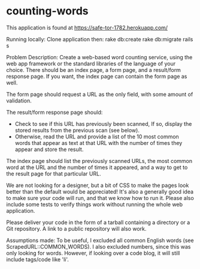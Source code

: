 # counting-words

This application is found at https://safe-tor-1782.herokuapp.com/

Running locally:
Clone application then:
rake db:create
rake db:migrate
rails s

Problem Description:
Create a web-based word counting service, using the web app framework or the standard libraries of the language of your choice.  There should be an index page, a form page, and a result/form response page. If you want, the index page can contain the form page as well.

The form page should request a URL as the only field, with some amount of validation.

The result/form response page should:
* Check to see if this URL has previously been scanned,  If so, display the stored results from the previous scan (see below).
* Otherwise, read the URL and provide a list of the 10 most common words that appear as text at that URL with the number of times they appear and store the result.

The index page should list the previously scanned URLs, the most common word at the URL and the number of times it appeared, and a way to get to the result page for that particular URL.

We are not looking for a designer, but a bit of CSS to make the pages look better than the default would be appreciated! It's also a generally good idea to make sure your code will run, and that we know how to run it. Please also include some tests to verify things work without running the whole web application.

Please deliver your code in the form of a tarball containing a directory or a Git repository. A link to a public repository will also work.

Assumptions made:
To be useful, I excluded all common English words (see ScrapedURL::COMMON_WORDS). I also excluded numbers, since this was only looking for words. However, if looking over a code blog, it will still include tags/code like 'li'.

